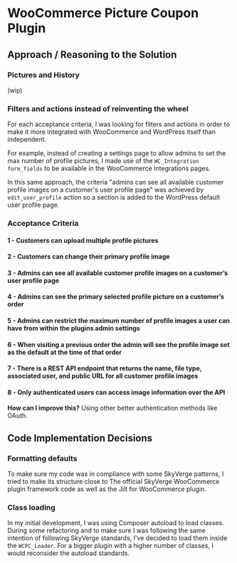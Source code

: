 # WooCommerce Picture Coupon Plugin

## Approach / Reasoning to the Solution

### Pictures and History

(wip)

### Filters and actions instead of reinventing the wheel

For each acceptance criteria, I was looking for filters and actions in order to make it more integrated with WooCommerce and WordPress itself than independent.

For example, instead of creating a settings page to allow admins to set the max number of profile pictures, I made use of the `WC_Integration form_fields` to be available in the WooCommerce Integrations pages.

In this same approach, the criteria "admins can see all available customer profile images on a customer's user profile page" was achieved by `edit_user_profile` action so a section is added to the WordPress default user profile page.

### Acceptance Criteria

#### 1 - Customers can upload multiple profile pictures

#### 2 - Customers can change their primary profile image

#### 3 - Admins can see all available customer profile images on a customer’s user profile page 

#### 4 - Admins can see the primary selected profile picture on a customer’s order

#### 5 - Admins can restrict the maximum number of profile images a user can have from within the plugins admin settings

#### 6 - When visiting a previous order the admin will see the profile image set as the default at the time of that order

#### 7 - There is a REST API endpoint that returns the name, file type, associated user, and public URL for all customer profile images

#### 8 - Only authenticated users can access image information over the API

**How can I improve this?** Using other better authentication methods like OAuth.

## Code Implementation Decisions

### Formatting defaults

To make sure my code was in compliance with some SkyVerge patterns, I tried to make its structure close to The official SkyVerge WooCommerce plugin framework code as well as the Jilt for WooCommerce plugin.

### Class loading

In my initial development, I was using Composer autoload to load classes. During some refactoring and to make sure I was following the same intention of following SkyVerge standards, I've decided to load them inside the `WCPC_Loader`. For a bigger plugin with a higher number of classes, I would reconsider the autoload standards.
